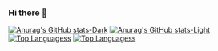 ### Hi there 👋

<!--
**mirpedrol/mirpedrol** is a ✨ _special_ ✨ repository because its `README.md` (this file) appears on your GitHub profile.

Here are some ideas to get you started:

- 🔭 I’m currently working on ...
- 🌱 I’m currently learning ...
- 👯 I’m looking to collaborate on ...
- 🤔 I’m looking for help with ...
- 💬 Ask me about ...
- 📫 How to reach me: ...
- 😄 Pronouns: ...
- ⚡ Fun fact: ...

-->
[![Anurag's GitHub stats-Dark](https://github-readme-stats.vercel.app/api?username=mirpedrol&hide_border=true&hide=stars&show_icons=true&theme=dark#gh-dark-mode-only)](https://github.com/mirpedrol/github-readme-stats#gh-dark-mode-only)
[![Anurag's GitHub stats-Light](https://github-readme-stats.vercel.app/api?username=mirpedrol&hide_border=true&hide=stars&show_icons=true&theme=default#gh-light-mode-only)](https://github.com/mirpedrol/github-readme-stats#gh-light-mode-only)
[![Top Languagess](https://github-readme-stats.vercel.app/api/top-langs/?username=mirpedrol&hide_border=true&hide=html,php&layout=compact&theme=dark#gh-dark-mode-only)](https://github.com/mirpedrol/github-readme-stats#gh-dark-mode-only)
[![Top Languagess](https://github-readme-stats.vercel.app/api/top-langs/?username=mirpedrol&hide_border=true&layout=compact&theme=default#gh-light-mode-only)](https://github.com/mirpedrol/github-readme-stats#gh-light-mode-only)

